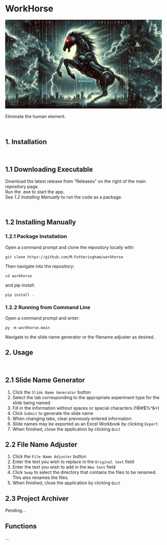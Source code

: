 # WorkHorse
![workhorse](./docs/_figs/workhorse_banner.png)

Eliminate the human element.

<br>

## 1. Installation
<br>

## 1.1 Downloading Executable
Download the latest release from "Releases" on the right of the main repository page. <br>
Run the .exe to start the app.
<br>
See *1.2 Installing Manually* to run the code as a package.

<br>

## 1.2 Installing Manually
### 1.2.1 Package Installation
Open a command prompt and clone the repository locally with: <br>
```
git clone https://github.com/M-Fotheringham/workhorse
```
Then navigate into the repository: <br> 
```
cd workhorse
```
and pip install: <br>
```
pip install .
```
### 1.2.2 Running from Command Line
Open a command prompt and enter: <br>
```
py -m workhorse.main
```
Navigate to the slide name generator or the filename adjuster as desired.

## 2. Usage
<br>

## 2.1 Slide Name Generator
1. Click the `Slide Name Generator` button
2. Select the tab corresponding to the appropriate experiment type for the slide being named
3. Fill in the information without spaces or special characters (!@#$%^&*)
4. Click `Submit` to generate the slide name
5. When changing tabs, clear previously entered information
6. Slide names may be exported as an Excel Workbook by clicking `Export`
7. When finished, close the application by clicking `Quit`

## 2.2 File Name Adjuster
1. Click the `File Name Adjuster` button
2. Enter the text you wish to replace in the `Original text` field
3. Enter the text you wish to add in the `New text` field
4. Click `Swap` to select the directory that contains the files to be renamed. This also renames the files.
5. When finished, close the application by clicking `Quit`


## 2.3 Project Archiver
Pending...

## Functions

...
